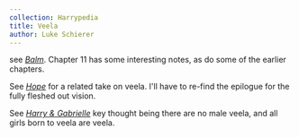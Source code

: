 ```yaml
---
collection: Harrypedia
title: Veela
author: Luke Schierer
---
```


see _[Balm](https://www.fanfiction.net/s/13829286)_.  Chapter 11 has some
interesting notes, as do some of the earlier chapters. 

See
_[Hope](https://web.archive.org/web/20210126154552/https://jeconais.fanficauthors.net/Hope/index/)_ for a related take on veela. I'll have to re-find the epilogue for the fully fleshed out vision.

See _[Harry & Gabrielle](https://www.fanfiction.net/s/8502353)_ key thought being there are no male veela, and all girls born to veela are veela.

